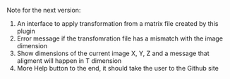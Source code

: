Note for the next version:
1. An interface to apply transformation from a matrix file created by this plugin
2. Error message if the transfomration file has a mismatch with the image dimension
3. Show dimensions of the current image X, Y, Z and a message that aligment will happen in T dimension
4. More Help button to the end, it should take the user to the Github site
